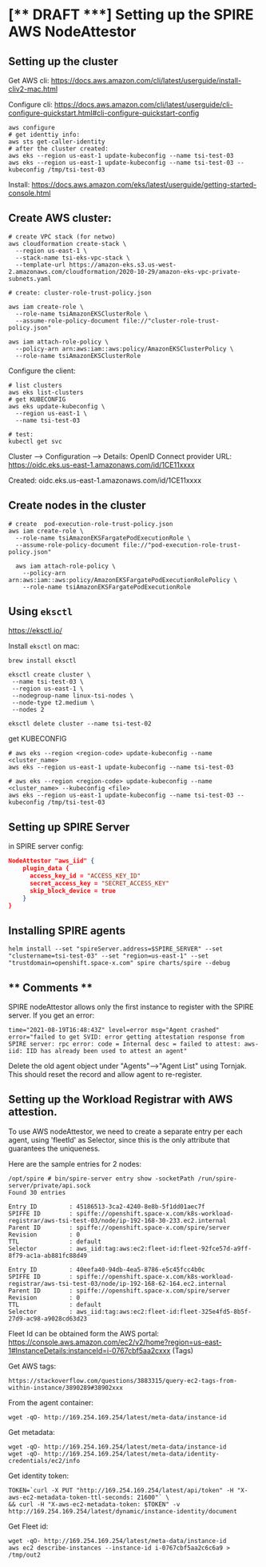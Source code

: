 # [** DRAFT ***] Setting up the SPIRE AWS NodeAttestor

## Setting up the cluster
Get AWS cli:
https://docs.aws.amazon.com/cli/latest/userguide/install-cliv2-mac.html

Configure cli:
https://docs.aws.amazon.com/cli/latest/userguide/cli-configure-quickstart.html#cli-configure-quickstart-config

```console
aws configure
# get identtiy info:
aws sts get-caller-identity
# after the cluster created:
aws eks --region us-east-1 update-kubeconfig --name tsi-test-03
aws eks --region us-east-1 update-kubeconfig --name tsi-test-03 --kubeconfig /tmp/tsi-test-03

```

Install:
https://docs.aws.amazon.com/eks/latest/userguide/getting-started-console.html


## Create AWS cluster:
```console
# create VPC stack (for netwo)
aws cloudformation create-stack \
  --region us-east-1 \
  --stack-name tsi-eks-vpc-stack \
  --template-url https://amazon-eks.s3.us-west-2.amazonaws.com/cloudformation/2020-10-29/amazon-eks-vpc-private-subnets.yaml

# create: cluster-role-trust-policy.json

aws iam create-role \
  --role-name tsiAmazonEKSClusterRole \
  --assume-role-policy-document file://"cluster-role-trust-policy.json"

aws iam attach-role-policy \
  --policy-arn arn:aws:iam::aws:policy/AmazonEKSClusterPolicy \
  --role-name tsiAmazonEKSClusterRole
```

Configure the client:
```
# list clusters
aws eks list-clusters
# get KUBECONFIG
aws eks update-kubeconfig \
  --region us-east-1 \
  --name tsi-test-03

# test:
kubectl get svc
```

Cluster --> Configuration --> Details:
OpenID Connect provider URL:
https://oidc.eks.us-east-1.amazonaws.com/id/1CE11xxxx

Created: oidc.eks.us-east-1.amazonaws.com/id/1CE11xxxx

## Create nodes in the cluster

```console
# create  pod-execution-role-trust-policy.json
aws iam create-role \
  --role-name tsiAmazonEKSFargatePodExecutionRole \
  --assume-role-policy-document file://"pod-execution-role-trust-policy.json"

  aws iam attach-role-policy \
    --policy-arn arn:aws:iam::aws:policy/AmazonEKSFargatePodExecutionRolePolicy \
    --role-name tsiAmazonEKSFargatePodExecutionRole
````

## Using `eksctl`

https://eksctl.io/

Install `eksctl` on mac:
```console
brew install eksctl
```

```console
eksctl create cluster \
 --name tsi-test-03 \
 --region us-east-1 \
 --nodegroup-name linux-tsi-nodes \
 --node-type t2.medium \
 --nodes 2

eksctl delete cluster --name tsi-test-02
```

 get KUBECONFIG

```console
# aws eks --region <region-code> update-kubeconfig --name <cluster_name>
aws eks --region us-east-1 update-kubeconfig --name tsi-test-03

# aws eks --region <region-code> update-kubeconfig --name <cluster_name> --kubeconfig <file>
aws eks --region us-east-1 update-kubeconfig --name tsi-test-03 --kubeconfig /tmp/tsi-test-03
```

## Setting up SPIRE Server
in SPIRE server config:

```json
NodeAttestor "aws_iid" {
    plugin_data {
      access_key_id = "ACCESS_KEY_ID"
      secret_access_key = "SECRET_ACCESS_KEY"
      skip_block_device = true
    }
}
```

## Installing SPIRE agents
```console
helm install --set "spireServer.address=$SPIRE_SERVER" --set "clustername=tsi-test-03" --set "region=us-east-1" --set "trustdomain=openshift.space-x.com" spire charts/spire --debug
```

## ** Comments **
SPIRE nodeAttestor allows only the first instance to register with the SPIRE server.
If you get an error:
```
time="2021-08-19T16:48:43Z" level=error msg="Agent crashed" error="failed to get SVID: error getting attestation response from SPIRE server: rpc error: code = Internal desc = failed to attest: aws-iid: IID has already been used to attest an agent"
```
Delete the old agent object under "Agents"-->"Agent List" using Tornjak.
This should reset the record and allow agent to re-register.

## Setting up the Workload Registrar with AWS attestion.
To use AWS nodeAttestor, we need to create a separate entry per each agent,
using 'fleetId' as Selector, since this is the only attribute that guarantees the uniqueness.


Here are the sample entries for 2 nodes:
```console
/opt/spire # bin/spire-server entry show -socketPath /run/spire-server/private/api.sock
Found 30 entries

Entry ID         : 45186513-3ca2-4240-8e8b-5f1dd01aec7f
SPIFFE ID        : spiffe://openshift.space-x.com/k8s-workload-registrar/aws-tsi-test-03/node/ip-192-168-30-233.ec2.internal
Parent ID        : spiffe://openshift.space-x.com/spire/server
Revision         : 0
TTL              : default
Selector         : aws_iid:tag:aws:ec2:fleet-id:fleet-92fce57d-a9ff-8f79-ac1a-ab881fc88d49

Entry ID         : 40eefa40-94db-4ea5-8786-e5c45fcc4b0c
SPIFFE ID        : spiffe://openshift.space-x.com/k8s-workload-registrar/aws-tsi-test-03/node/ip-192-168-62-164.ec2.internal
Parent ID        : spiffe://openshift.space-x.com/spire/server
Revision         : 0
TTL              : default
Selector         : aws_iid:tag:aws:ec2:fleet-id:fleet-325e4fd5-8b5f-27d9-ac98-a9028cd63d23
```

Fleet Id can be obtained form the AWS portal:
https://console.aws.amazon.com/ec2/v2/home?region=us-east-1#InstanceDetails:instanceId=i-0767cbf5aa2cxxx  (Tags)

Get AWS tags:
```console
https://stackoverflow.com/questions/3883315/query-ec2-tags-from-within-instance/3890289#38902xxx
```

From the agent container:
```
wget -qO- http://169.254.169.254/latest/meta-data/instance-id

```

Get metadata:

```console
wget -qO- http://169.254.169.254/latest/meta-data/instance-id
wget -qO- http://169.254.169.254/latest/meta-data/identity-credentials/ec2/info
```

Get identity token:
```console
TOKEN=`curl -X PUT "http://169.254.169.254/latest/api/token" -H "X-aws-ec2-metadata-token-ttl-seconds: 21600"` \
&& curl -H "X-aws-ec2-metadata-token: $TOKEN" -v http://169.254.169.254/latest/dynamic/instance-identity/document
```


Get Fleet id:
```console
wget -qO- http://169.254.169.254/latest/meta-data/instance-id
aws ec2 describe-instances --instance-id i-0767cbf5aa2c6c6a9 > /tmp/out2
```
